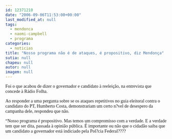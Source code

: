 ```yaml
---
id: 12371210
date: "2006-09-06T11:53:00+00:00"
last_modified_at: null
tags:
  - mendonca
  - naomi-campbell
  - programa
categories:
  - noticias
title: "Nosso programa não é de ataques, é propositivo, diz Mendonça"
sutia: null
chapeu: null
autor: null
imagem: null
---
```

<p><P><FONT face=Verdana>Foi o que acabou de dizer o governador e candidato à reeleição, na entrevista que concede à Rádio Folha.</FONT></P></p>
<p><P><FONT face=Verdana>Ao responder a uma pergunta sobre se os ataques repetitivos no guia eleitoral contra o candidato do PT, Humberto Costa, demonstrariam um certo n?vel de desespero da campanha dele, respondeu que não.</FONT></P></p>
<p><P><FONT face=Verdana>“Nosso programa é propositivo. Mas temos um compromisso com a verdade. E a verdade tem que ser dita, passada à opinião pública. É importante ou não que o cidadão saiba que um candidato a governador está indiciado pela Pol?cia Federal????</FONT></P> </p>
